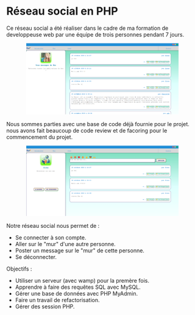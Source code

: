 # Réseau social en PHP

Ce réseau social a été réaliser dans le cadre de ma formation de developpeuse web par une équipe de trois personnes pendant 7 jours.

<p align="center">
  <img src="RS-PHP/RS_news.PNG" alt="image du réseau social avec les actualités" width="400px" height="auto"/>
</p>

Nous sommes parties avec une base de code déjà fournie pour le projet. nous avons fait beaucoup de code review et de facoring pour le commencement du projet.

<p align="center">
  <img src="./RS-PHP/RS_wall.PNG" alt="image du réseau social avec son mur" width="400px" height="auto"/>
</p>

Notre réseau social nous permet de :
  - Se connecter à son compte.
  - Aller sur le "mur" d'une autre personne.
  - Poster un message sur le "mur" de cette personne.
  - Se déconnecter.

Objectifs :
- Utiliser un serveur (avec wamp) pour la premère fois.
- Apprendre à faire des requêtes SQL avec MySQL.
- Gérer une base de données avec PHP MyAdmin.
- Faire un travail de refactorisation.
- Gérer des session PHP.
